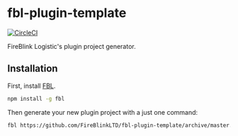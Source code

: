 # fbl-plugin-template

[![CircleCI](https://circleci.com/gh/FireBlinkLTD/generator-fbl-plugin.svg?style=svg)](https://circleci.com/gh/FireBlinkLTD/generator-fbl-plugin)

FireBlink Logistic's plugin project generator.

## Installation

First, install [FBL](https://www.npmjs.com/package/fbl).

```bash
npm install -g fbl
```

Then generate your new plugin project with a just one command:

```bash
fbl https://github.com/FireBlinkLTD/fbl-plugin-template/archive/master.tar.gz
```
